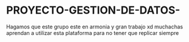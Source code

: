 # PROYECTO-GESTION-DE-DATOS-
Hagamos que este grupo este en armonia y gran trabajo xd 
muchachas aprendan a utilizar esta plataforma para no tener que replicar siempre
